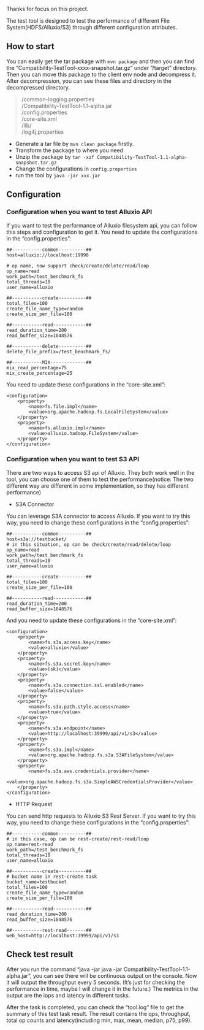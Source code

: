Thanks for focus on this project.

The test tool is designed to test the performance of different File System(HDFS/Alluxio/S3) through different 
configuration attributes.

## How to start

You can easily get the tar package with `mvn package` and then you can find the “Compatibility-TestTool-xxxx-snapshot.tar.gz” 
under “/target” directory. Then you can move this package to the client env node and decompress it.
After decompression, you can see these files and directory in the decompressed directory.
> /common-logging.properties  
> /Compatibility-TestTool-1.1-alpha.jar  
> /config.properties  
> /core-site.xml  
> /lib/  
> /log4j.properties  


* Generate a tar file by `mvn clean package` firstly.
* Transform the package to where you need
* Unzip the package by `tar -xzf Compatibility-TestTool-1.1-alpha-snapshot.tar.gz`
* Change the configurations in `config.properties`
* run the tool by `java -jar xxx.jar`


## Configuration

### Configuration when you want to test Alluxio API
If you want to test the performance of Alluxio filesystem api, you can follow this steps and configuration to get it. 
You need to update the configurations in the “config.properties”:
```
##-----------common----------##
host=alluxio://localhost:19998

# op name, now support check/create/delete/read/loop
op_name=read
work_path=/test_benchmark_fs
total_threads=10
user_name=alluxio

##-----------create----------##
total_files=100
create_file_name_type=random
create_size_per_file=100

##-----------read------------##
read_duration_time=200
read_buffer_size=1048576

##-----------delete----------##
delete_file_prefix=/test_benchmark_fs/

##-----------MIX-------------##
mix_read_percentage=75
mix_create_percentage=25
```
You need to update these configurations in the “core-site.xml”:
```
<configuration>
    <property>
        <name>fs.file.impl</name>
        <value>org.apache.hadoop.fs.LocalFileSystem</value>
    </property>
    <property>
        <name>fs.alluxio.impl</name>
        <value>alluxio.hadoop.FileSystem</value>
    </property>
</configuration>
```

### Configuration when you want to test S3 API
There are two ways to access S3 api of Alluxio. They both work well in the tool, you can choose one of them to test 
the performance(notice: The two different way are different in some implementation, so they has different performance)
- S3A Connector

You can leverage S3A connector to access Alluxio. If you want to try this way, you need to change these configurations 
in the “config.properties”:
```
##-----------common----------##
host=s3a://testbucket/
# in this situation, op can be check/create/read/delete/loop
op_name=read
work_path=/test_benchmark_fs
total_threads=10
user_name=alluxio

##-----------create----------##
total_files=100
create_size_per_file=100

##-----------read------------##
read_duration_time=200
read_buffer_size=1048576

```

And you need to update these configurations in the “core-site.xml”:
```
<configuration>
    <property>
        <name>fs.s3a.access.key</name>
        <value>alluxio</value>
    </property>
    <property>
        <name>fs.s3a.secret.key</name>
        <value>[sk]</value>
    </property>
    <property>
        <name>fs.s3a.connection.ssl.enabled</name>
        <value>false</value>
    </property>
    <property>
        <name>fs.s3a.path.style.access</name>
        <value>true</value>
    </property>
    <property>
        <name>fs.s3a.endpoint</name>
        <value>http://localhost:39999/api/v1/s3</value>
    </property>
    <property>
        <name>fs.s3a.impl</name>
        <value>org.apache.hadoop.fs.s3a.S3AFileSystem</value>
    </property>
    <property>
        <name>fs.s3a.aws.credentials.provider</name>
        <value>org.apache.hadoop.fs.s3a.SimpleAWSCredentialsProvider</value>
    </property>
</configuration>
```

- HTTP Request

You can send http requests to Alluxio S3 Rest Server. If you want to try this way, you need to change these 
configurations in the “config.properties”:
```
##-----------common----------##
# in this case, op can be rest-create/rest-read/loop
op_name=rest-read
work_path=/test_benchmark_fs
total_threads=10
user_name=alluxio

##-----------create----------##
# bucket name in rest-create task
bucket_name=testbucket
total_files=100
create_file_name_type=random
create_size_per_file=100

##-----------read------------##
read_duration_time=200
read_buffer_size=1048576

##-----------rest-read-------##
web_host=http://localhost:39999/api/v1/s3
```

## Check test result

After you run the command “java -jar java -jar Compatibility-TestTool-1.1-alpha.jar”, you can see there will be 
continuous output on the console. Now it will output the throughput every 5 seconds. (It’s just for checking the 
performance in time, maybe I will change it in the future.) The metrics in the output are the iops and latency in 
different tasks.


After the task is completed, you can check the “tool.log” file to get the summary of this test task result. The result 
contains the qps, throughput, total op counts and latency(including min, max, mean, median, p75, p99).

